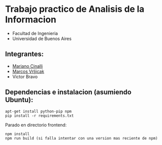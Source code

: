# Trabajo practico de Analisis de la Informacion

- Facultad de Ingenieria
- Universidad de Buenos Aires

## Integrantes:

- [Mariano Cinalli](https://github.com/MarianoCinalli)
- [Marcos Vrljicak](https://github.com/MarkoVrljicak)
- Victor Bravo

## Dependencias e instalacion (asumiendo Ubuntu):
```
apt-get install python-pip npm
pip install -r requirements.txt
```
Parado en directorio frontend:
```
npm install
npm run build (si falla intentar con una version mas reciente de npm)
```
